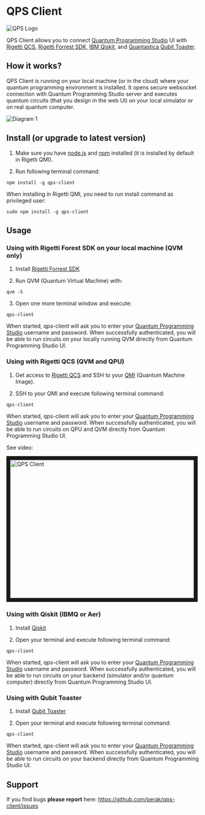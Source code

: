 QPS Client
==========

![QPS Logo](https://raw.githubusercontent.com/perak/qps-client/master/media/logo_color_white_bg.png)

QPS Client allows you to connect <a href="https://quantum-circuit.com" target="_blank">Quantum Programming Studio</a> UI with <a href="https://www.rigetti.com/qcs" target="_blank">Rigetti QCS</a>, <a href="https://www.rigetti.com/forest" target="_blank">Rigetti Forrest SDK</a>, <a href="https://qiskit.org/" target="_blank">IBM Qiskit</a>, and <a href="https://quantastica.com#simulators" target="_blank">Quantastica Qubit Toaster</a>.


## How it works?

QPS Client is running on your local machine (or in the cloud) where your quantum programming environment is installed. It opens secure websocket connection with Quantum Programming Studio server and executes quantum circuits (that you design in the web UI) on your local simulator or on real quantum computer.

![Diagram 1](https://raw.githubusercontent.com/perak/qps-client/master/media/qps-client.png)


## Install (or upgrade to latest version)

1. Make sure you have <a href="https://nodejs.org" target="_blank">node.js</a> and <a href="https://www.npmjs.com/" target="_blank">npm</a> installed (it is installed by default in Rigetti QMI).

2. Run following terminal command:

```
npm install -g qps-client
```

When installing in Rigetti QMI, you need to run install command as privileged user:

```
sudo npm install -g qps-client
```

## Usage

### Using with Rigetti Forest SDK on your local machine (QVM only)

1. Install <a href="https://www.rigetti.com/forest" target="_blank">Rigetti Forrest SDK</a>

2. Run QVM (Quantum Virtual Machine) with:

```
qvm -S
```

3. Open one more terminal window and execute:

```
qps-client
```

When started, qps-client will ask you to enter your <a href="https://quantum-circuit.com" target="_blank">Quantum Programming Studio</a> username and password. When successfully authenticated, you will be able to run circuits on your locally running QVM directly from Quantum Programming Studio UI.


### Using with Rigetti QCS (QVM and QPU)

1. Get access to <a href="https://www.rigetti.com/qcs" target="_blank">Rigetti QCS</a> and SSH to your <a href="https://www.rigetti.com/qcs/docs/intro-to-qcs#qmi" target="_blank">QMI</a> (Quantum Machine Image).

2. SSH to your QMI and execute following terminal command:

```
qps-client
```

When started, qps-client will ask you to enter your <a href="https://quantum-circuit.com" target="_blank">Quantum Programming Studio</a> username and password. When successfully authenticated, you will be able to run circuits on QPU and QVM directly from Quantum Programming Studio UI.

See video:

<a href="http://www.youtube.com/watch?feature=player_embedded&v=tbuvzv4Do6k" target="_blank"><img src="http://img.youtube.com/vi/tbuvzv4Do6k/0.jpg" alt="QPS Client" width="480" height="360" border="10" /></a>


### Using with Qiskit (IBMQ or Aer)

1. Install <a href="https://qiskit.org/" target="_blank">Qiskit</a>

2. Open your terminal and execute following terminal command:

```
qps-client
```

When started, qps-client will ask you to enter your <a href="https://quantum-circuit.com" target="_blank">Quantum Programming Studio</a> username and password. When successfully authenticated, you will be able to run circuits on your backend (simulator and/or quantum computer) directly from Quantum Programming Studio UI.


### Using with Qubit Toaster

1. Install <a href="https://quantastica.com#simulators" target="_blank">Qubit Toaster</a>

2. Open your terminal and execute following terminal command:

```
qps-client
```

When started, qps-client will ask you to enter your <a href="https://quantum-circuit.com" target="_blank">Quantum Programming Studio</a> username and password. When successfully authenticated, you will be able to run circuits on your backend directly from Quantum Programming Studio UI.

## Support

If you find bugs **please report** here: https://github.com/perak/qps-client/issues
